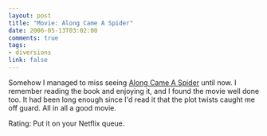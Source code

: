 ```yaml
--- 
layout: post
title: "Movie: Along Came A Spider"
date: 2006-05-13T03:02:00
comments: true
tags:
- diversions
link: false
---
```

Somehow I managed to miss seeing <a href="http://imdb.com/title/tt0164334/" title="Along Came A Spider">Along Came A Spider</a> until now. I remember reading the book and enjoying it, and I found the movie well done too. It had been long enough since I'd read it that the plot twists caught me off guard. All in all a good movie.

Rating: Put it on your Netflix queue.
